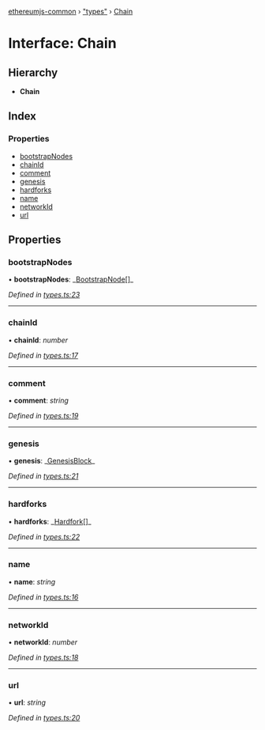 [ethereumjs-common](../README.md) › ["types"](../modules/_types_.md) › [Chain](_types_.chain.md)

# Interface: Chain

## Hierarchy

- **Chain**

## Index

### Properties

- [bootstrapNodes](_types_.chain.md#bootstrapnodes)
- [chainId](_types_.chain.md#chainid)
- [comment](_types_.chain.md#comment)
- [genesis](_types_.chain.md#genesis)
- [hardforks](_types_.chain.md#hardforks)
- [name](_types_.chain.md#name)
- [networkId](_types_.chain.md#networkid)
- [url](_types_.chain.md#url)

## Properties

### bootstrapNodes

• **bootstrapNodes**: _[BootstrapNode](\_types_.bootstrapnode.md)[]\_

_Defined in [types.ts:23](https://github.com/ethereumjs/ethereumjs-vm/blob/master/packages/common/src/types.ts#L23)_

---

### chainId

• **chainId**: _number_

_Defined in [types.ts:17](https://github.com/ethereumjs/ethereumjs-vm/blob/master/packages/common/src/types.ts#L17)_

---

### comment

• **comment**: _string_

_Defined in [types.ts:19](https://github.com/ethereumjs/ethereumjs-vm/blob/master/packages/common/src/types.ts#L19)_

---

### genesis

• **genesis**: _[GenesisBlock](\_types_.genesisblock.md)\_

_Defined in [types.ts:21](https://github.com/ethereumjs/ethereumjs-vm/blob/master/packages/common/src/types.ts#L21)_

---

### hardforks

• **hardforks**: _[Hardfork](\_types_.hardfork.md)[]\_

_Defined in [types.ts:22](https://github.com/ethereumjs/ethereumjs-vm/blob/master/packages/common/src/types.ts#L22)_

---

### name

• **name**: _string_

_Defined in [types.ts:16](https://github.com/ethereumjs/ethereumjs-vm/blob/master/packages/common/src/types.ts#L16)_

---

### networkId

• **networkId**: _number_

_Defined in [types.ts:18](https://github.com/ethereumjs/ethereumjs-vm/blob/master/packages/common/src/types.ts#L18)_

---

### url

• **url**: _string_

_Defined in [types.ts:20](https://github.com/ethereumjs/ethereumjs-vm/blob/master/packages/common/src/types.ts#L20)_
